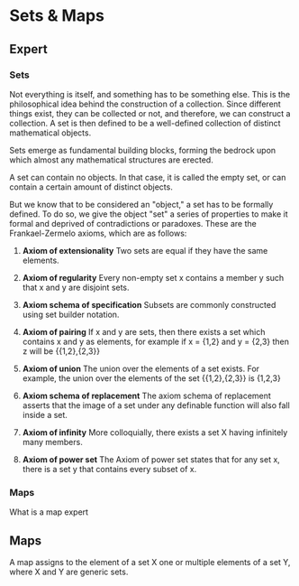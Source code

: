 # Sets & Maps

## Expert

### Sets

Not everything is itself, and something has to be something else. This is the philosophical idea behind the construction of a collection. Since different things exist, they can be collected or not, and therefore, we can construct a collection. A set is then defined to be a well-defined collection of distinct mathematical objects.

Sets emerge as fundamental building blocks, forming the bedrock upon which almost any mathematical structures are erected.

A set can contain no objects. In that case, it is called the empty set, or can contain a certain amount of distinct objects.

But we know that to be considered an "object," a set has to be formally defined. To do so, we give the object "set" a series of properties to make it formal and deprived of contradictions or paradoxes. These are the Frankael-Zermelo axioms, which are as follows:

1. **Axiom of extensionality**
Two sets are equal if they have the same elements.

2. **Axiom of regularity**
Every non-empty set x contains a member y such that x and y are disjoint sets.

3. **Axiom schema of specification**
Subsets are commonly constructed using set builder notation.

4. **Axiom of pairing**
If x and y are sets, then there exists a set which contains x and y as elements, for example if x = {1,2} and y = {2,3} then z will be {{1,2},{2,3}}

5. **Axiom of union**
The union over the elements of a set exists. For example, the union over the elements of the set {{1,2},{2,3}} is {1,2,3}

6. **Axiom schema of replacement**
The axiom schema of replacement asserts that the image of a set under any definable function will also fall inside a set.

7. **Axiom of infinity**
More colloquially, there exists a set X having infinitely many members.

8. **Axiom of power set**
The Axiom of power set states that for any set x, there is a set y that contains every subset of x.

### Maps

What is a map expert
## Maps

A map assigns to the element of a set X one or multiple elements of a set Y, where X and Y are generic sets.
